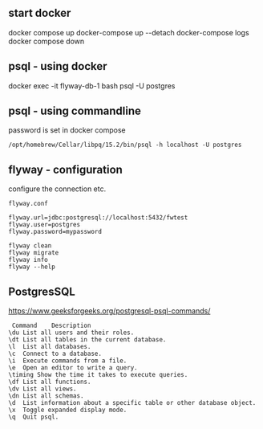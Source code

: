 ## start docker
docker compose up
docker-compose up --detach
docker-compose logs
docker compose down

## psql - using docker
docker exec -it flyway-db-1 bash
psql -U postgres


## psql - using commandline
password is set in docker compose

`/opt/homebrew/Cellar/libpq/15.2/bin/psql -h localhost -U postgres`

## flyway - configuration

configure the connection etc.  

`flyway.conf`

```
flyway.url=jdbc:postgresql://localhost:5432/fwtest
flyway.user=postgres
flyway.password=mypassword
```

```
flyway clean
flyway migrate
flyway info
flyway --help
```

## PostgresSQL

https://www.geeksforgeeks.org/postgresql-psql-commands/

```
 Command	Description
\du	List all users and their roles.
\dt	List all tables in the current database.
\l	List all databases.
\c	Connect to a database.
\i	Execute commands from a file.
\e	Open an editor to write a query.
\timing	Show the time it takes to execute queries.
\df	List all functions.
\dv	List all views.
\dn	List all schemas.
\d	List information about a specific table or other database object.
\x	Toggle expanded display mode.
\q	Quit psql.
```

